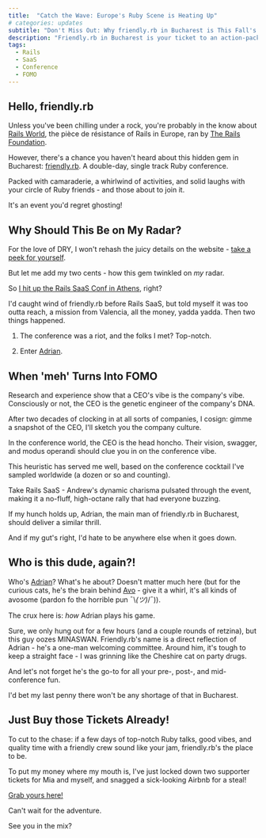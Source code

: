 ```yaml
---
title:  "Catch the Wave: Europe's Ruby Scene is Heating Up"
# categories: updates
subtitle: "Don't Miss Out: Why friendly.rb in Bucharest is This Fall's Must-Attend Event"
description: "Friendly.rb in Bucharest is your ticket to an action-packed tech extravaganza with a side of lifelong friendships - a non-attendance regret waiting to happen!"
tags:
  - Rails
  - SaaS
  - Conference
  - FOMO
---
```


## Hello, friendly.rb

Unless you've been chilling under a rock, you're probably in the know about [Rails World](https://rubyonrails.org/world), the pièce de résistance of Rails in Europe, ran by [The Rails Foundation](https://rubyonrails.org/foundation).

However, there's a chance you haven't heard about this hidden gem in Bucharest: [friendly.rb](https://friendlyrb.com/). A double-day, single track Ruby conference.

Packed with camaraderie, a whirlwind of activities, and solid laughs with your circle of Ruby friends - and those about to join it.

It's an event you'd regret ghosting!

## Why Should This Be on My Radar?

For the love of DRY, I won't rehash the juicy details on the website - [take a peek for yourself](https://friendlyrb.com/).

But let me add my two cents - how this gem twinkled on *my* radar.

So [I hit up the Rails SaaS Conf in Athens](https://cannycode.io/rails-saas-conf-wrapup/), right?

I'd caught wind of friendly.rb before Rails SaaS, but told myself it was too outta reach, a mission from Valencia, all the money, yadda yadda.
Then two things happened.

1) The conference was a riot, and the folks I met? Top-notch.

2) Enter [Adrian](https://twitter.com/adrianthedev).

## When 'meh' Turns Into FOMO

Research and experience show that a CEO's vibe is the company's vibe. Consciously or not, the CEO is the genetic engineer of the company's DNA.

After two decades of clocking in at all sorts of companies, I cosign: gimme a snapshot of the CEO, I'll sketch you the company culture.

In the conference world, the CEO is the head honcho. Their vision, swagger, and modus operandi should clue you in on the conference vibe.

This heuristic has served me well, based on the conference cocktail I've sampled worldwide (a dozen or so and counting).

Take Rails SaaS - Andrew's dynamic charisma pulsated through the event, making it a no-fluff, high-octane rally that had everyone buzzing.

If my hunch holds up, Adrian, the main man of friendly.rb in Bucharest, should deliver a similar thrill.

And if my gut's right, I'd hate to be anywhere else when it goes down.

## Who is this dude, again?!

Who's [Adrian](https://twitter.com/adrianthedev)? What's he about? Doesn't matter much here (but for the curious cats, he's the brain behind [Avo](https://avohq.io/) - give it a whirl, it's all kinds of avosome (pardon fo the horrible pun ¯\\_(ツ)_/¯)).

The crux here is: _how_ Adrian plays his game.

Sure, we only hung out for a few hours (and a couple rounds of retzina), but this guy oozes MINASWAN. Friendly.rb's name is a direct reflection of Adrian - he's a one-man welcoming committee. Around him, it's tough to keep a straight face - I was grinning like the Cheshire cat on party drugs.

And let's not forget he's the go-to for all your pre-, post-, and mid-conference fun.

I'd bet my last penny there won't be any shortage of that in Bucharest.

## Just Buy those Tickets Already!

To cut to the chase: if a few days of top-notch Ruby talks, good vibes, and quality time with a friendly crew sound like your jam, friendly.rb's the place to be.

To put my money where my mouth is, I've just locked down two supporter tickets for Mia and myself, and snagged a sick-looking Airbnb for a steal!

[Grab yours here!](https://friendlyrb.com/#tickets)

Can't wait for the adventure.

See you in the mix?
